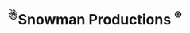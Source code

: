 <!DOCTYPE html>
<html>

  <head>
    <meta charset="UTF-8">
    <meta name="viewport" content="width=device-width, initial-scale=1.0">
    <title>Activity4 </title>
  </head>

  <body>
    <h1>
      <sup>☃</sup>Snowman Productions <sup> ®</sup>
    </h1>
  </body>

</html>
<!--
Visual Code Mobile
Developed By Manish Nirmal
App Available on Play Store :-
https://play.google.com/store/apps/details?id=lk.visual.code.mobile
YouTube :-
https://youtube.com/ManishNirmal
-->
